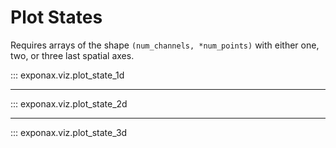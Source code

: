 # Plot States

Requires arrays of the shape `(num_channels, *num_points)` with either one, two, or three last spatial axes.

::: exponax.viz.plot_state_1d

---

::: exponax.viz.plot_state_2d

---

::: exponax.viz.plot_state_3d
